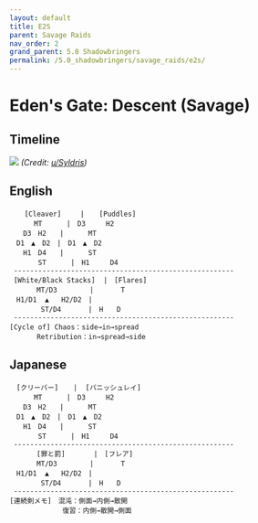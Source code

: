```yaml
---
layout: default
title: E2S
parent: Savage Raids
nav_order: 2
grand_parent: 5.0 Shadowbringers
permalink: /5.0_shadowbringers/savage_raids/e2s/
---
```


# Eden's Gate: Descent (Savage)

## Timeline

![](https://preview.redd.it/vadbavyq3bh31.png?width=1900&format=png&auto=webp&s=4c6d3fc18c2eedcc70c30410a04514513f1b61ad)
*(Credit: [u/Syldris](https://www.reddit.com/r/ffxiv/comments/cksapu/e2s_rotation_and_timeline/))*

## English
```
　  [Cleaver]　   |　  [Puddles]
　 　　MT　　　 |　D3　　　H2
　　D3　H2　　|　 　　MT
　D1　▲　D2　|　D1　▲　D2
　　H1　D4　　|　　 　ST
　　  　ST　　　 |　H1　　　D4
 ------------------------------------------------------
 [White/Black Stacks]  |　[Flares]
　　　　MT/D3 　　　  |　　　　T 
　H1/D1  ▲   H2/D2　|
　　　　 ST/D4　　　　|　H　　D
 ------------------------------------------------------
[Cycle of] Chaos：side→in→spread
  　   Retribution：in→spread→side
```

## Japanese
```
　[クリーバー]　  |  [バニッシュレイ]
　 　　MT　　　 |　D3　　　H2
　　D3　H2　　|　 　　MT
　D1　▲　D2　|　D1　▲　D2
　　H1　D4　　|　　 　ST
　　  　ST　　　 |　H1　　　D4
 ------------------------------------------------------
　　　　[罪と罰]　　　  |　[フレア]
　　　　MT/D3 　　　  |　　　　T 
　H1/D1  ▲   H2/D2　|
　　　　 ST/D4　　　　|　H　　D
 ------------------------------------------------------
[連続剣メモ]　混沌：側面→内側→散開
　　　　　　   復習：内側→散開→側面
```